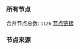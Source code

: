 ### 所有节点
合并节点总数: `1126`
[节点链接](https://raw.githubusercontent.com/rzhy1/11/master/sub/sub_merge_base64.txt)

### 节点来源
